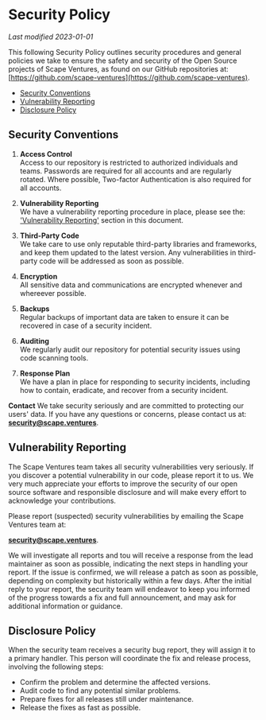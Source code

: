 # Security Policy

_Last modified 2023-01-01_

This following Security Policy outlines security procedures and general policies 
we take to ensure the safety and security of the Open Source projects of 
Scape Ventures, as found on our GitHub repositories at: 
[https://github.com/scape-ventures](https://github.com/scape-ventures).

  * [Security Conventions](#security-conventions)
  * [Vulnerability Reporting](#vulnerability-reporting)
  * [Disclosure Policy](#disclosure-policy)


## Security Conventions


1. **Access Control** \
Access to our repository is restricted to authorized individuals and teams. 
Passwords are required for all accounts and are regularly rotated. 
Where possible, Two-factor Authentication is also required for all accounts.

2. **Vulnerability Reporting** \
We have a vulnerability reporting procedure in place, please see the: 
['Vulnerability Reporting'](#vulnerability-reporting) section in this document.

3. **Third-Party Code** \
We take care to use only reputable third-party libraries and frameworks, 
and keep them updated to the latest version. Any vulnerabilities in 
third-party code will be addressed as soon as possible.

4. **Encryption** \
All sensitive data and communications are encrypted whenever and whereever 
possible.

5. **Backups** \
Regular backups of important data are taken to ensure it can be recovered in 
case of a security incident.

6. **Auditing** \
We regularly audit our repository for potential security issues using code 
scanning tools.

7. **Response Plan** \
We have a plan in place for responding to security incidents, including how 
to contain, eradicate, and recover from a security incident.

**Contact**
We take security seriously and are committed to protecting our users' data. 
If you have any questions or concerns, please contact us at:
**[security@scape.ventures](mailto:security@scape.ventures)**.




## Vulnerability Reporting

The Scape Ventures team takes all security vulnerabilities very seriously. 
If you discover a potential vulnerability in our code, please report it to us. 
We very much appreciate your efforts to improve the security of our open source 
software and responsible disclosure and will make every effort to acknowledge 
your contributions. 

Please report (suspected) security vulnerabilities by emailing the 
Scape Ventures team at:

**[security@scape.ventures](mailto:security@scape.ventures)**. 


We will investigate all reports and tou will receive a response from the lead 
maintainer as soon as possible, indicating the next steps in handling your report.
If the issue is confirmed, we will release a patch as soon as possible, 
depending on complexity but historically within a few days.
After the initial reply to your report, the security team will endeavor 
to keep you informed of the progress towards a fix and full announcement, 
and may ask for additional information or guidance.


## Disclosure Policy

When the security team receives a security bug report, they will assign it
to a primary handler. This person will coordinate the fix and release
process, involving the following steps:

  * Confirm the problem and determine the affected versions.
  * Audit code to find any potential similar problems.
  * Prepare fixes for all releases still under maintenance.
  * Release the fixes as fast as possible.


